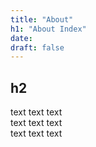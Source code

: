 ```yaml
---
title: "About"
h1: "About Index"
date: 
draft: false
---
```


## h2
text text text  
text text text  
text text text  
